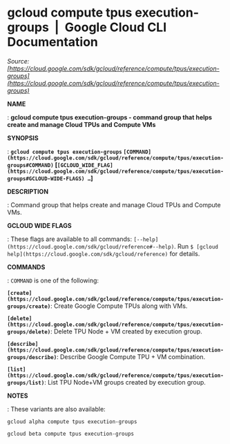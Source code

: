 # gcloud compute tpus execution-groups  |  Google Cloud CLI Documentation

*Source: [https://cloud.google.com/sdk/gcloud/reference/compute/tpus/execution-groups](https://cloud.google.com/sdk/gcloud/reference/compute/tpus/execution-groups)*

**NAME**

: **gcloud compute tpus execution-groups - command group that helps create and manage Cloud TPUs and Compute VMs**

**SYNOPSIS**

: **`gcloud compute tpus execution-groups` `[COMMAND](https://cloud.google.com/sdk/gcloud/reference/compute/tpus/execution-groups#COMMAND)` [`[GCLOUD_WIDE_FLAG](https://cloud.google.com/sdk/gcloud/reference/compute/tpus/execution-groups#GCLOUD-WIDE-FLAGS) …`]**

**DESCRIPTION**

: Command group that helps create and manage Cloud TPUs and Compute VMs.

**GCLOUD WIDE FLAGS**

: These flags are available to all commands: `[--help](https://cloud.google.com/sdk/gcloud/reference#--help)`.
Run `$ [gcloud help](https://cloud.google.com/sdk/gcloud/reference)` for details.

**COMMANDS**

: ``COMMAND`` is one of the following:

**`[create](https://cloud.google.com/sdk/gcloud/reference/compute/tpus/execution-groups/create)`**:
Create Google Compute TPUs along with VMs.

**`[delete](https://cloud.google.com/sdk/gcloud/reference/compute/tpus/execution-groups/delete)`**:
Delete TPU Node + VM created by execution group.

**`[describe](https://cloud.google.com/sdk/gcloud/reference/compute/tpus/execution-groups/describe)`**:
Describe Google Compute TPU + VM combination.

**`[list](https://cloud.google.com/sdk/gcloud/reference/compute/tpus/execution-groups/list)`**:
List TPU Node+VM groups created by execution group.

**NOTES**

: These variants are also available:

```
gcloud alpha compute tpus execution-groups
```

```
gcloud beta compute tpus execution-groups
```
